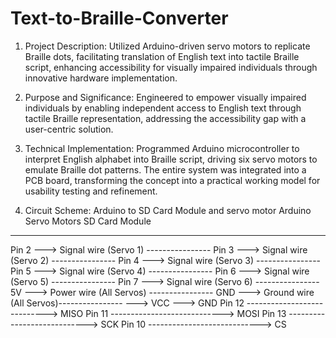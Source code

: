 # Text-to-Braille-Converter

1. Project Description:
   Utilized Arduino-driven servo motors to replicate Braille dots, facilitating translation of English text into tactile Braille script, enhancing accessibility for visually impaired individuals through innovative hardware implementation.

2. Purpose and Significance:
   Engineered to empower visually impaired individuals by enabling independent access to English text through tactile Braille representation, addressing the accessibility gap with a user-centric solution.

3. Technical Implementation:
   Programmed Arduino microcontroller to interpret English alphabet into Braille script, driving six servo motors to emulate Braille dot patterns. The entire system was integrated into a PCB board, transforming the concept into a practical working model for usability testing and refinement.
   
4. Circuit Scheme:
  Arduino to SD Card Module and servo motor
Arduino      Servo Motors               SD Card Module
-----------------------------------------------------
Pin 2   ---> Signal wire (Servo 1)   ----------------
Pin 3   ---> Signal wire (Servo 2)   ----------------
Pin 4   ---> Signal wire (Servo 3)   ----------------
Pin 5   ---> Signal wire (Servo 4)   ----------------
Pin 6   ---> Signal wire (Servo 5)   ----------------
Pin 7   ---> Signal wire (Servo 6)   ----------------
5V      ---> Power wire (All Servos) ----------------
GND     ---> Ground wire (All Servos)----------------
                                   ---> VCC
                                   ---> GND
Pin 12  ----------------------------> MISO
Pin 11  ----------------------------> MOSI
Pin 13  ----------------------------> SCK
Pin 10  ----------------------------> CS

  
 
